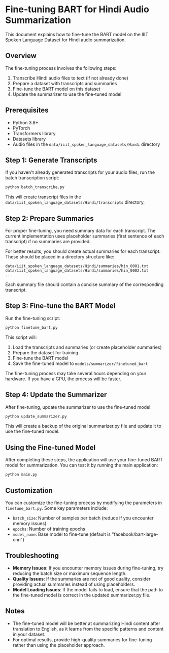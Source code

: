# Fine-tuning BART for Hindi Audio Summarization

This document explains how to fine-tune the BART model on the IIIT Spoken Language Dataset for Hindi audio summarization.

## Overview

The fine-tuning process involves the following steps:

1. Transcribe Hindi audio files to text (if not already done)
2. Prepare a dataset with transcripts and summaries
3. Fine-tune the BART model on this dataset
4. Update the summarizer to use the fine-tuned model

## Prerequisites

- Python 3.8+
- PyTorch
- Transformers library
- Datasets library
- Audio files in the `data/iiit_spoken_language_datasets/Hindi` directory

## Step 1: Generate Transcripts

If you haven't already generated transcripts for your audio files, run the batch transcription script:

```bash
python batch_transcribe.py
```

This will create transcript files in the `data/iiit_spoken_language_datasets/Hindi/transcripts` directory.

## Step 2: Prepare Summaries

For proper fine-tuning, you need summary data for each transcript. The current implementation uses placeholder summaries (first sentence of each transcript) if no summaries are provided.

For better results, you should create actual summaries for each transcript. These should be placed in a directory structure like:

```
data/iiit_spoken_language_datasets/Hindi/summaries/hin_0001.txt
data/iiit_spoken_language_datasets/Hindi/summaries/hin_0002.txt
...
```

Each summary file should contain a concise summary of the corresponding transcript.

## Step 3: Fine-tune the BART Model

Run the fine-tuning script:

```bash
python finetune_bart.py
```

This script will:
1. Load the transcripts and summaries (or create placeholder summaries)
2. Prepare the dataset for training
3. Fine-tune the BART model
4. Save the fine-tuned model to `models/summarizer/finetuned_bart`

The fine-tuning process may take several hours depending on your hardware. If you have a GPU, the process will be faster.

## Step 4: Update the Summarizer

After fine-tuning, update the summarizer to use the fine-tuned model:

```bash
python update_summarizer.py
```

This will create a backup of the original summarizer.py file and update it to use the fine-tuned model.

## Using the Fine-tuned Model

After completing these steps, the application will use your fine-tuned BART model for summarization. You can test it by running the main application:

```bash
python main.py
```

## Customization

You can customize the fine-tuning process by modifying the parameters in `finetune_bart.py`. Some key parameters include:

- `batch_size`: Number of samples per batch (reduce if you encounter memory issues)
- `epochs`: Number of training epochs
- `model_name`: Base model to fine-tune (default is "facebook/bart-large-cnn")

## Troubleshooting

- **Memory Issues**: If you encounter memory issues during fine-tuning, try reducing the batch size or maximum sequence length.
- **Quality Issues**: If the summaries are not of good quality, consider providing actual summaries instead of using placeholders.
- **Model Loading Issues**: If the model fails to load, ensure that the path to the fine-tuned model is correct in the updated summarizer.py file.

## Notes

- The fine-tuned model will be better at summarizing Hindi content after translation to English, as it learns from the specific patterns and content in your dataset.
- For optimal results, provide high-quality summaries for fine-tuning rather than using the placeholder approach.